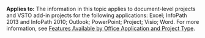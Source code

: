   **Applies to:** The information in this topic applies to document\-level projects and VSTO add\-in projects for the following applications: Excel; InfoPath 2013 and InfoPath 2010; Outlook; PowerPoint; Project; Visio; Word. For more information, see [Features Available by Office Application and Project Type](../../vsto/features-available-by-office-application-and-project-type.md).

  
